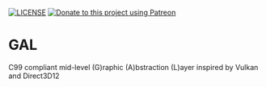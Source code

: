 [![LICENSE](https://img.shields.io/badge/License-MIT-green.svg)](https://opensource.org/licenses/MIT)
[![Donate to this project using Patreon](https://img.shields.io/badge/patreon-donate-green.svg)](https://www.patreon.com/mattchiasson)

# GAL
C99 compliant mid-level (G)raphic (A)bstraction (L)ayer inspired by Vulkan and Direct3D12

